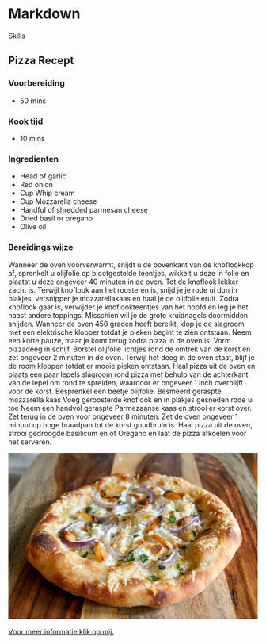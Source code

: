 # Markdown
Skills

## Pizza Recept


### Voorbereiding 
- 50 mins

### Kook tijd
- 10 mins

### Ingredienten 

- Head of garlic
- Red onion
- Cup Whip cream
- Cup Mozzarella cheese
- Handful of shredded parmesan cheese
- Dried basil or oregano
- Olive oil

### Bereidings wijze 

Wanneer de oven voorverwarmt, snijdt u de bovenkant van de knoflookkop af, sprenkelt u olijfolie op blootgestelde teentjes, wikkelt u deze in folie en plaatst u deze ongeveer 40 minuten in de oven. Tot de knoflook lekker zacht is.
Terwijl knoflook aan het roosteren is, snijd je je rode ui dun in plakjes, versnipper je mozzarellakaas en haal je de olijfolie eruit.
Zodra knoflook gaar is, verwijder je knoflookteentjes van het hoofd en leg je het naast andere toppings. Misschien wil je de grote kruidnagels doormidden snijden.
Wanneer de oven 450 graden heeft bereikt, klop je de slagroom met een elektrische klopper totdat je pieken begint te zien ontstaan. Neem een korte pauze, maar je komt terug zodra pizza in de oven is.
Vorm pizzadeeg in schijf. Borstel olijfolie lichtjes rond de omtrek van de korst en zet ongeveer 2 minuten in de oven. Terwijl het deeg in de oven staat, blijf je de room kloppen totdat er mooie pieken ontstaan.
Haal pizza uit de oven en plaats een paar lepels slagroom rond pizza met behulp van de achterkant van de lepel om rond te spreiden, waardoor er ongeveer 1 inch overblijft voor de korst.
Besprenkel een beetje olijfolie.
Besmeerd geraspte mozzarella kaas
Voeg geroosterde knoflook en in plakjes gesneden rode ui toe
Neem een handvol geraspte Parmezaanse kaas en strooi er korst over.
Zet terug in de oven voor ongeveer 8 minuten. Zet de oven ongeveer 1 minuut op hoge braadpan tot de korst goudbruin is.
Haal pizza uit de oven, strooi gedroogde basilicum en of Oregano en laat de pizza afkoelen voor het serveren.

![Pizza recept](Pizza_Recipe-2-2.webp)

[Voor meer informatie klik op mij.](https://homepizzaworks.com/white-sauce-pizza-recipe/)